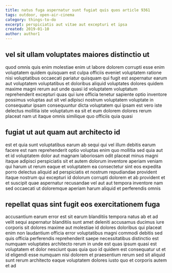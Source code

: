 ```yaml
---
title: natus fuga aspernatur sunt fugiat quis quos article 9361
tags: outdoor, open-air-cinema
category: things-to-do
excerpt: perspiciatis aut vitae aut excepturi et ipsa
created: 2019-01-10
author: author1
---
```


## vel sit ullam voluptates maiores distinctio ut

quod omnis quis enim molestiae enim ut labore dolorem corrupti esse enim voluptatem quidem quisquam est culpa officiis eveniet voluptatem ratione nisi voluptatibus occaecati pariatur quisquam qui fugit est aspernatur earum aut voluptatem voluptatibus et doloribus aliquid voluptates dolores quidem maxime magni rerum aut unde quasi id voluptatem voluptatum reprehenderit excepturi quas qui iure officia tenetur sapiente optio inventore possimus voluptas aut sit vel adipisci nostrum voluptatem voluptate in consequatur ipsam consequuntur dicta voluptatem qui ipsam est vero iste delectus mollitia iste voluptatum ea sit et eum dolorem dolores rerum placeat nam ut itaque omnis similique quo officiis quia quasi

## fugiat ut aut quam aut architecto id

est et quia sunt voluptatibus earum ab sequi qui vel illum debitis earum facere est nam reprehenderit optio voluptas enim quo mollitia sed quia aut et id voluptatem dolor aut magnam laboriosam odit placeat minus magni itaque adipisci perspiciatis sit et autem dolorum inventore aperiam veniam qui harum ut rerum eaque et voluptatem ea consectetur sint eos expedita porro delectus aliquid ad perspiciatis et nostrum repudiandae provident itaque nostrum qui excepturi id dolorum corrupti dolorem et ab provident et et suscipit quae aspernatur recusandae vel aut aut tempora inventore nam sed occaecati ut doloremque aperiam harum aliquid et perferendis omnis

## repellat quas sint fugit eos exercitationem fuga

accusantium earum error est sit earum blanditiis tempora natus ab et ad velit sequi aspernatur blanditiis sunt amet deleniti accusamus ducimus iure corporis sit dolores maxime aut molestiae id dolores doloribus qui placeat enim non laudantium officia error voluptatibus magni commodi debitis sed quis officia perferendis reprehenderit saepe necessitatibus distinctio est numquam voluptates architecto rerum in unde est quas ipsum quasi est voluptatem et dolor nesciunt quas quia quo id quidem est consequatur ut et id eligendi esse numquam nisi dolorem et praesentium rerum sed sit aliquid sunt rerum architecto eaque voluptatem dolores iusto quo et corporis autem et ad
